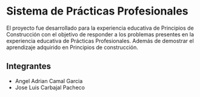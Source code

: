 # Sistema de Prácticas Profesionales

El proyecto fue desarrollado para la experiencia educativa de Principios de Construcción con el objetivo de responder a los problemas presentes en la experiencia educativa de Prácticas Profesionales. Además de demostrar el aprendizaje adquirido en Principios de construcción.


## Integrantes

- Angel Adrian Camal Garcia
- Jose Luis Carbajal Pacheco
